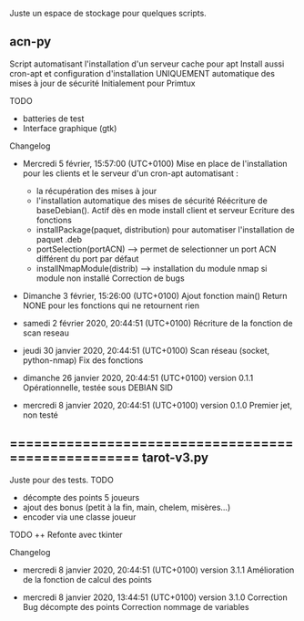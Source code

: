 Juste un espace de stockage pour quelques scripts.

acn-py
----------
Script automatisant l'installation d'un serveur cache pour apt
Install aussi cron-apt et configuration d'installation UNIQUEMENT automatique
des mises à jour de sécurité
Initialement pour Primtux

TODO
- batteries de test
- Interface graphique (gtk)


Changelog
* Mercredi 5 février, 15:57:00  (UTC+0100)
  Mise en place de l'installation pour les clients et le serveur d'un cron-apt automatisant :
   - la récupération des mises à jour
   - l'installation automatique des mises de sécurité
  Réécriture de baseDebian(). Actif dès en mode install client et serveur
  Ecriture des fonctions
   - installPackage(paquet, distribution) pour automatiser l'installation de paquet .deb
   - portSelection(portACN) --> permet de selectionner un port ACN différent du port par défaut
   - installNmapModule(distrib) --> installation du module nmap si module non installé
  Correction de bugs


* Dimanche 3 février, 15:26:00  (UTC+0100)
  Ajout fonction main()
  Return NONE pour les fonctions qui ne retournent rien
* samedi 2 février 2020, 20:44:51 (UTC+0100)
   Récriture de la fonction de scan reseau
* jeudi 30 janvier 2020, 20:44:51 (UTC+0100)
   Scan réseau (socket, python-nmap)
   Fix des fonctions
* dimanche 26 janvier 2020, 20:44:51 (UTC+0100)
   version 0.1.1
   Opérationnelle, testée sous DEBIAN SID
* mercredi 8 janvier 2020, 20:44:51 (UTC+0100)
   version 0.1.0
   Premier jet, non testé



===================================================
tarot-v3.py
-----------

Juste pour des tests.
TODO
- décompte des points 5 joueurs
- ajout des bonus (petit à la fin, main, chelem, misères...)
- encoder via une classe joueur

TODO ++
Refonte avec tkinter

Changelog
* mercredi 8 janvier 2020, 20:44:51 (UTC+0100)
  version 3.1.1
  Amélioration de la fonction de calcul des points

* mercredi 8 janvier 2020, 13:44:51 (UTC+0100)
  version 3.1.0
  Correction Bug décompte des points
  Correction nommage de variables
